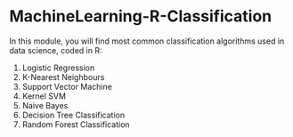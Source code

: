# MachineLearning-R-Classification

In this module, you will find most common classification algorithms used in data science, coded in R:

1. Logistic Regression
2. K-Nearest Neighbours
3. Support Vector Machine
4. Kernel SVM
5. Naive Bayes
6. Decision Tree Classification
7. Random Forest Classification
